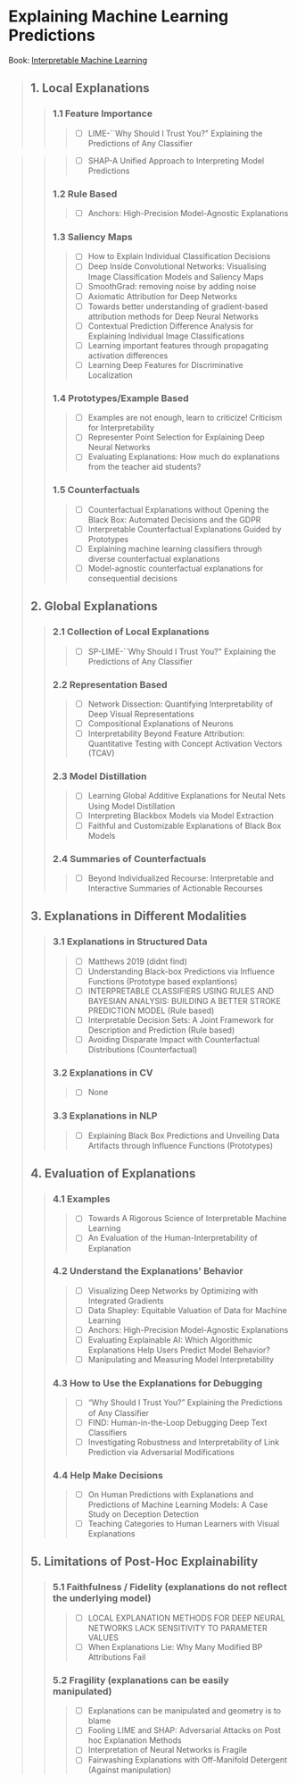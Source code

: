 # Explaining Machine Learning Predictions
Book: [Interpretable Machine Learning][1]
>## 1. Local Explanations
>>### 1.1 Feature Importance
>>>  * [ ] LIME-``Why Should I Trust You?" Explaining the Predictions of Any Classifier 

>>>  * [ ] SHAP-A Unified Approach to Interpreting Model Predictions
>>### 1.2 Rule Based
>>>  * [ ] Anchors: High-Precision Model-Agnostic Explanations   
>>### 1.3 Saliency Maps
>>>  * [ ] How to Explain Individual Classification Decisions   
>>>  * [ ] Deep Inside Convolutional Networks: Visualising Image Classification Models and Saliency Maps 
>>>  * [ ] SmoothGrad: removing noise by adding noise   
>>>  * [ ] Axiomatic Attribution for Deep Networks 
>>>  * [ ] Towards better understanding of gradient-based attribution methods for Deep Neural Networks   
>>>  * [ ] Contextual Prediction Difference Analysis for Explaining Individual Image Classifications 
>>>  * [ ] Learning important features through propagating activation differences   
>>>  * [ ] Learning Deep Features for Discriminative Localization   
>>### 1.4 Prototypes/Example Based
>>>  * [ ] Examples are not enough, learn to criticize! Criticism for Interpretability 
>>>  * [ ] Representer Point Selection for Explaining Deep Neural Networks 
>>>  * [ ] Evaluating Explanations: How much do explanations from the teacher aid students? 
>>### 1.5 Counterfactuals
>>>  * [ ] Counterfactual Explanations without Opening the Black Box: Automated Decisions and the GDPR 
>>>  * [ ] Interpretable Counterfactual Explanations Guided by Prototypes 
>>>  * [ ] Explaining machine learning classifiers through diverse counterfactual explanations 
>>>  * [ ] Model-agnostic counterfactual explanations for consequential decisions 
>## 2. Global Explanations
>>### 2.1 Collection of Local Explanations
>>>  * [ ] SP-LIME-``Why Should I Trust You?" Explaining the Predictions of Any Classifier
>>### 2.2 Representation Based
>>>  * [ ] Network Dissection: Quantifying Interpretability of Deep Visual Representations
>>>  * [ ] Compositional Explanations of Neurons
>>>  * [ ] Interpretability Beyond Feature Attribution: Quantitative Testing with Concept Activation Vectors (TCAV)
>>### 2.3 Model Distillation
>>>  * [ ] Learning Global Additive Explanations for Neutal Nets Using Model Distillation 
>>>  * [ ] Interpreting Blackbox Models via Model Extraction
>>>  * [ ] Faithful and Customizable Explanations of Black Box Models
>>### 2.4 Summaries of Counterfactuals
>>>  * [ ]  Beyond Individualized Recourse: Interpretable and Interactive Summaries of Actionable Recourses 
>## 3. Explanations in Different Modalities
>>### 3.1 Explanations in Structured Data
>>>  * [ ] Matthews 2019 (didnt find)
>>>  * [ ] Understanding Black-box Predictions via Influence Functions (Prototype based explantions)
>>>  * [ ] INTERPRETABLE CLASSIFIERS USING RULES AND BAYESIAN ANALYSIS: BUILDING A BETTER STROKE PREDICTION MODEL 
(Rule based)
>>>  * [ ] Interpretable Decision Sets: A Joint Framework for Description and Prediction (Rule based)
>>>  * [ ] Avoiding Disparate Impact with Counterfactual Distributions (Counterfactual)
>>### 3.2 Explanations in CV 
>>>  * [ ] None
>>### 3.3 Explanations in NLP
>>>  * [ ] Explaining Black Box Predictions and Unveiling Data Artifacts through Influence Functions (Prototypes)
>## 4. Evaluation of Explanations
>>### 4.1 Examples
>>>  * [ ] Towards A Rigorous Science of Interpretable Machine Learning
>>>  * [ ] An Evaluation of the Human-Interpretability of Explanation
>>### 4.2 Understand the Explanations' Behavior
>>>  * [ ] Visualizing Deep Networks by Optimizing with Integrated Gradients
>>>  * [ ] Data Shapley: Equitable Valuation of Data for Machine Learning
>>>  * [ ] Anchors: High-Precision Model-Agnostic Explanations
>>>  * [ ] Evaluating Explainable AI: Which Algorithmic Explanations Help Users Predict Model Behavior?
>>>  * [ ] Manipulating and Measuring Model Interpretability
>>### 4.3 How to Use the Explanations for Debugging
>>>  * [ ] “Why Should I Trust You?” Explaining the Predictions of Any Classifier
>>>  * [ ] FIND: Human-in-the-Loop Debugging Deep Text Classifiers
>>>  * [ ] Investigating Robustness and Interpretability of Link Prediction via Adversarial Modifications
>>### 4.4 Help Make Decisions
>>>  * [ ] On Human Predictions with Explanations and Predictions of Machine Learning Models: A Case Study on Deception Detection
>>>  * [ ] Teaching Categories to Human Learners with Visual Explanations
>## 5. Limitations of Post-Hoc Explainability
>>### 5.1 Faithfulness / Fidelity (explanations do not reflect the underlying model)
>>>  * [ ] LOCAL EXPLANATION METHODS FOR DEEP NEURAL NETWORKS LACK SENSITIVITY TO PARAMETER VALUES
>>>  * [ ] When Explanations Lie: Why Many Modified BP Attributions Fail
>>### 5.2 Fragility (explanations can be easily manipulated)
>>>  * [ ] Explanations can be manipulated and geometry is to blame
>>>  * [ ] Fooling LIME and SHAP: Adversarial Attacks on Post hoc Explanation Methods
>>>  * [ ] Interpretation of Neural Networks is Fragile
>>>  * [ ] Fairwashing Explanations with Off-Manifold Detergent (Against manipulation)



[1]:https://christophm.github.io/interpretable-ml-book/example-based.html






<!-- 1. Build inherently interpretable predictive models (e.g. Linear models, Decision Trees)

It certain settins, accuracy-interpretability trade offs may exist.
 
2. Explain pre-built models in a post-hoc manner (e.g. LIME, Teacher-student)


If you can build an interpretable model which is also adequately accurate for your setting, DI IT!


Otherwise, post hoc explanations come to the rescure!


What is an Explanation?

Defination: Interpretable description of the model behavior
Faithful: 
 :

Global explanation may be too complicated 
Defination: Interpretable description of the model behavior in a target neighborhood


Local Explanations vs. Global explanations
1. Explain individual predictions                                                 vs      explain complete behavior of the model 
2. Help unearth biases in the local neighborhood of a given instance              vs      Help shed light on big picture biases affeting larger subgroups
3. Help vet if individual predictions are being made for the right reasons        vs      Help vet if the model, at a high level, is suitable for deployment.


Feature Importances:
    LIME:
    SHAP:Shapley Values as Importabce 

Relu based:
     Anchors: Sufficient Conditions -->
